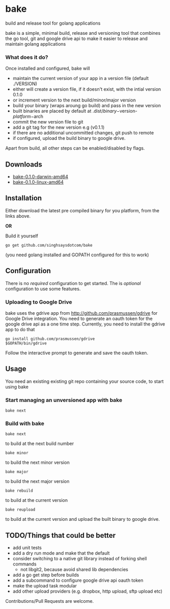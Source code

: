 # bake

build and release tool for golang applications


bake is a simple, minimal build, release and versioning tool that combines the go tool, git and google drive api to make it easier to release and maintain golang applications

### What does it do?
Once installed and configured, bake will

  - maintain the current version of your app in a version file (default ./VERSION)
  - either will create a version file, if it doesn't exist, with the intial version 0.1.0
  - or increment version to the next build/minor/major version
  - build your binary (wraps aroung go build) and pass in the new version
  - built binaries are placed by default at .dist/$binary-$version-$platform-$arch
  - commit the new version file to git
  - add a git tag for the new version e.g (v0.1.1)
  - if there are no additional uncommitted changes, git push to remote
  - if configured, upload the build binary to google drive.

Apart from build, all other steps can be enabled/disabled by flags.

## Downloads

 - [bake-0.1.0-darwin-amd64](https://drive.google.com/uc?id=0B5HWb3Sw6sFKaUpvRldSZ3NPcWc)
 - [bake-0.1.0-linux-amd64](https://drive.google.com/uc?id=0B5HWb3Sw6sFKRFRzWFRnLXF3bXM)

## Installation

Either download the latest pre compiled binary for you platform, from the links above.

**OR**

Build it yourself

```
go get github.com/singhsaysdotcom/bake
```

(you need golang installed and GOPATH configured for this to work)

## Configuration

There is no *required* configuration to get started. The is *optional* configuration to use some features.

### Uploading to Google Drive
bake uses the gdrive app from http://github.com/prasmussen/gdrive for Google Drive integration. You need to generate
an oauth token for the google drive api as a one time step. Currently, you need to install the gdrive app to do
that

```shell
go install github.com/prasmussen/gdrive
$GOPATH/bin/gdrive
```

Follow the interactive prompt to generate and save the oauth token.

## Usage


You need an existing existing git repo containing your source code, to start using bake

### Start managing an unversioned app with bake

```shell
bake next
```

### Build with bake

```shell
bake next
```

to build at the next build number

```shell
bake minor
```

to build the next minor version

```shell
bake major
```

to build the next major version

```shell
bake rebuild
```

to build at the current version

```shell
bake reupload
```

to build at the current version and upload the built binary to google drive.

## TODO/Things that could be better

 - add unit tests
 - add a dry run mode and make that the default
 - consider switching to a native git library instead of forking shell commands
   - not libgit2, because avoid shared lib dependencies
 - add a go get step before builds
 - add a subcommand to configure google drive api oauth token
 - make the upload task modular
 - add other upload providers (e.g. dropbox, http upload, sftp upload etc)


Contributions/Pull Requests are welcome.
